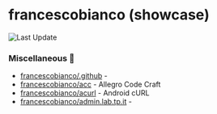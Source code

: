 # francescobianco (showcase)
![Last Update](https://img.shields.io/badge/Last%20Update-2025--08--17%2008%3A09%3A58%20UTC-blue)
###  Miscellaneous :briefcase:
* [francescobianco/.github](https://github.com/francescobianco/.github)  - 
* [francescobianco/acc](https://github.com/francescobianco/acc)  - Allegro Code Craft
* [francescobianco/acurl](https://github.com/francescobianco/acurl)  - Android cURL
* [francescobianco/admin.lab.tp.it](https://github.com/francescobianco/admin.lab.tp.it)  - 
